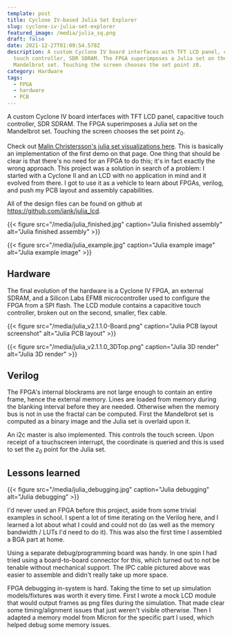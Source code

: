 ```yaml
---
template: post
title: Cyclone IV-based Julia Set Explorer
slug: cyclone-iv-julia-set-explorer
featured_image: /media/julia_sq.png
draft: false
date: 2021-12-27T01:09:54.578Z
description: A custom Cyclone IV board interfaces with TFT LCD panel, capacitive
  touch controller, SDR SDRAM. The FPGA superimposes a Julia set on the
  Mandelbrot set. Touching the screen chooses the set point z0.
category: Hardware
tags:
  - FPGA
  - hardware
  - PCB
---
```

A custom Cyclone IV board interfaces with TFT LCD panel, capacitive touch controller, SDR SDRAM. The FPGA superimposes a Julia set on the Mandelbrot set. Touching the screen chooses the set point $z_0$.

Check out [Malin Christersson's julia set visualizations here](http://www.malinc.se/m/JuliaSets.php). This is basically an implementation of the first demo on that page. One thing that should be clear is that there's no need for an FPGA to do this; it's in fact exactly the wrong approach. This project was a solution in search of a problem: I started with a Cyclone II and an LCD with no application in mind and it evolved from there. I got to use it as a vehicle to learn about FPGAs, verilog, and push my PCB layout and assembly capabilities.

All of the design files can be found on github at <https://github.com/iank/julia_lcd>.

{{< figure src="/media/julia_finished.jpg" caption="Julia finished assembly" alt="Julia finished assembly" >}}

{{< figure src="/media/julia_example.jpg" caption="Julia example image" alt="Julia example image" >}}

## Hardware

The final evolution of the hardware is a Cyclone IV FPGA, an external SDRAM, and a Silicon Labs EFM8 microcontroller used to configure the FPGA from a SPI flash. The LCD module contains a capacitive touch controller, broken out on the second, smaller, flex cable.

{{< figure src="/media/julia_v2.1.1.0-Board.png" caption="Julia PCB layout screenshot" alt="Julia PCB layout" >}}

{{< figure src="/media/julia_v2.1.1.0_3DTop.png" caption="Julia 3D render" alt="Julia 3D render" >}}

## Verilog

The FPGA's internal blockrams are not large enough to contain an entire frame, hence the external memory. Lines are loaded from memory during the blanking interval before they are needed. Otherwise when the memory bus is not in use the fractal can be computed. First the Mandelbrot set is computed as a binary image and the Julia set is overlaid upon it.

An i2c master is also implemented. This controls the touch screen. Upon receipt of a touchscreen interrupt, the coordinate is queried and this is used to set the $z_0$ point for the Julia set.

## Lessons learned

{{< figure src="/media/julia_debugging.jpg" caption="Julia debugging" alt="Julia debugging" >}}

I'd never used an FPGA before this project, aside from some trivial examples in school. I spent a lot of time iterating on the Verilog here, and I learned a lot about what I could and could not do (as well as the memory bandwidth / LUTs I'd need to do it). This was also the first time I assembled a BGA part at home.

Using a separate debug/programming board was handy. In one spin I had tried using a board-to-board connector for this, which turned out to not be tenable without mechanical support. The IPC cable pictured above was easier to assemble and didn't really take up more space.

FPGA debugging in-system is hard. Taking the time to set up simulation models/fixtures was worth it every time. First I wrote a mock LCD module that would output frames as png files during the simulation. That made clear some timing/alignment issues that just weren't visible otherwise. Then I adapted a memory model from Micron for the specific part I used, which helped debug some memory issues.
